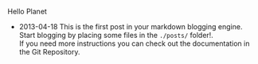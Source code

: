 Hello Planet
- 2013-04-18
This is the first post in your markdown blogging engine.<br>
Start blogging by placing some files in the `./posts/` folder!.<br>
If you need more instructions you can check out the documentation in the Git Repository.